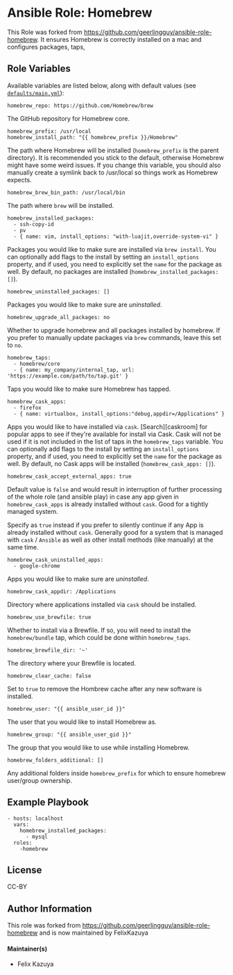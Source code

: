 # Ansible Role: Homebrew

This Role was forked from https://github.com/geerlingguy/ansible-role-homebrew. It ensures Homebrew is correctly installed on a mac and configures packages, taps, 

## Role Variables

Available variables are listed below, along with default values (see [`defaults/main.yml`](defaults/main.yml)):

```
homebrew_repo: https://github.com/Homebrew/brew
```

The GitHub repository for Homebrew core.

```
homebrew_prefix: /usr/local
homebrew_install_path: "{{ homebrew_prefix }}/Homebrew"
```
The path where Homebrew will be installed (`homebrew_prefix` is the parent directory). It is recommended you stick to the default, otherwise Homebrew might have some weird issues. If you change this variable, you should also manually create a symlink back to /usr/local so things work as Homebrew expects.

```
homebrew_brew_bin_path: /usr/local/bin
```

The path where `brew` will be installed.

```
homebrew_installed_packages:
  - ssh-copy-id
  - pv
  - { name: vim, install_options: "with-luajit,override-system-vi" }
```

Packages you would like to make sure are installed via `brew install`. You can optionally add flags to the install by setting an `install_options` property, and if used, you need to explicitly set the `name` for the package as well. By default, no packages are installed (`homebrew_installed_packages: []`).

```
homebrew_uninstalled_packages: []
```

Packages you would like to make sure are _uninstalled_.

```
homebrew_upgrade_all_packages: no
```

Whether to upgrade homebrew and all packages installed by homebrew. If you prefer to manually update packages via `brew` commands, leave this set to `no`.

```
homebrew_taps:
  - homebrew/core
  - { name: my_company/internal_tap, url: 'https://example.com/path/to/tap.git' }
```

Taps you would like to make sure Homebrew has tapped.

```
homebrew_cask_apps:
  - firefox
  - { name: virtualbox, install_options:"debug,appdir=/Applications" }
```

Apps you would like to have installed via `cask`. [Search][caskroom] for popular apps to see if they're available for install via Cask. Cask will not be used if it is not included in the list of taps in the `homebrew_taps` variable. You can optionally add flags to the install by setting an `install_options` property, and if used, you need to explicitly set the `name` for the package as well. By default, no Cask apps will be installed (`homebrew_cask_apps: []`).

```
homebrew_cask_accept_external_apps: true
```

Default value is `false` and would result in interruption of further processing of the whole role (and ansible play) in case any app given in `homebrew_cask_apps` is already installed without `cask`. Good for a tightly managed system.

Specify as `true` instead if you prefer to silently continue if any App is already installed without `cask`. Generally good for a system that is managed with `cask` / `Ansible` as well as other install methods (like manually) at the same time.

```
homebrew_cask_uninstalled_apps:
  - google-chrome
```

Apps you would like to make sure are _uninstalled_.

```
homebrew_cask_appdir: /Applications
```

Directory where applications installed via `cask` should be installed.

```
homebrew_use_brewfile: true
```

Whether to install via a Brewfile. If so, you will need to install the `homebrew/bundle` tap, which could be done within `homebrew_taps`.

```
homebrew_brewfile_dir: '~'
```

The directory where your Brewfile is located.

```
homebrew_clear_cache: false
```

Set to `true` to remove the Hombrew cache after any new software is installed.

```
homebrew_user: "{{ ansible_user_id }}"
```

The user that you would like to install Homebrew as.

```
homebrew_group: "{{ ansible_user_gid }}"
```

The group that you would like to use while installing Homebrew.

```
homebrew_folders_additional: []
```

Any additional folders inside `homebrew_prefix` for which to ensure homebrew user/group ownership.

## Example Playbook

```
- hosts: localhost
  vars:
    homebrew_installed_packages:
      - mysql
  roles:
    -homebrew
```

## License

CC-BY

## Author Information

This role was forked from https://github.com/geerlingguy/ansible-role-homebrew and is now maintained by FelixKazuya

#### Maintainer(s)

- Felix Kazuya
